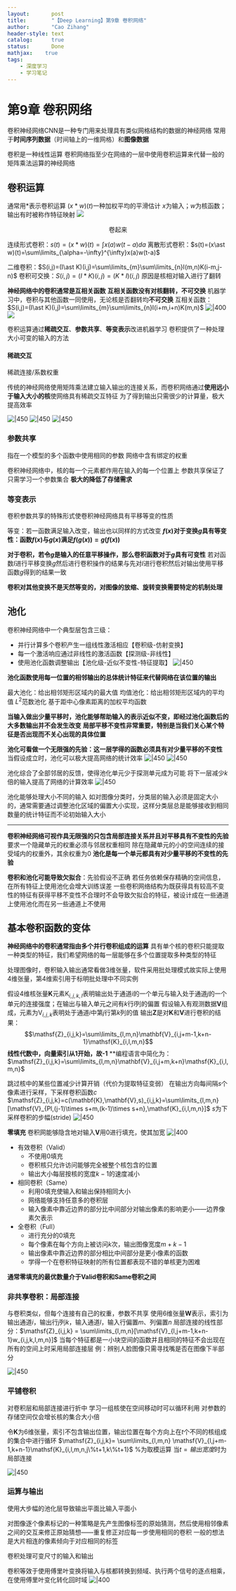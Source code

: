 ```yaml
---
layout:       post
title:        "【Deep Learning】第9章 卷积网络"
author:       "Cao Zihang"
header-style: text
catalog:      true
status:		  Done
mathjax: 	true
tags:
    - 深度学习
    - 学习笔记
---
```

# 第9章 卷积网络
卷积神经网络CNN是一种专门用来处理具有类似网格结构的数据的神经网络
常用于**时间序列数据**（时间轴上的一维网格）和**图像数据**

卷积是一种线性运算
卷积网络指至少在网络的一层中使用卷积运算来代替一般的矩阵乘法运算的神经网络

## 卷积运算
通常用$\ast$表示卷积运算
$(x\ast w)(t)$一种加权平均的平滑估计
$x$为输入；$w$为核函数；输出有时被称作特征映射
![](https://img.czhread.asia/img/202212201824933.png)

<center>卷起来</center>

连续形式卷积：$s(t)=(x\ast w)(t)=\int x(a)w(t-a)da$
离散形式卷积：$s(t)=(x\ast w)(t)=\sum\limits_{\alpha=-\infty}^{\infty}x(a)w(t-a)$

二维卷积：$S(i,j)=(I\ast K)(i,j)=\sum\limits_{m}\sum\limits_{n}I(m,n)K(i-m,j-n)$
卷积可交换：$S(i,j)=(I\ast K)(i,j)=(K\ast I)(i,j)$
原因是核相对输入进行了翻转

**神经网络中的卷积通常是互相关函数**
**互相关函数没有对核翻转，不可交换**
机器学习中，卷积与其他函数一同使用，无论核是否翻转均**不可交换**
互相关函数：$S(i,j)=(I\ast K)(i,j)=\sum\limits_{m}\sum\limits_{n}I(i+m,i+n)K(m,n)$
![|400](https://img.czhread.asia/img/202212201825997.jpg)![](https://img-blog.csdnimg.cn/img_convert/4d2d28eed25127950d23af855efbf958.png)

卷积运算通过**稀疏交互**、**参数共享**、**等变表示**改进机器学习
卷积提供了一种处理大小可变的输入的方法

#### 稀疏交互
稀疏连接/系数权重

传统的神经网络使用矩阵乘法建立输入输出的连接关系，而卷积网络通过**使用远小于输入大小的核**使网络具有稀疏交互特征
为了得到输出只需很少的计算量，极大提高效率

![|450](https://img.czhread.asia/img/202212201826168.jpg)
![|450](https://img.czhread.asia/img/202212201828364.jpg)
![|450](https://img.czhread.asia/img/202212201829796.jpg)

### 参数共享
指在一个模型的多个函数中使用相同的参数
网络中含有绑定的权重

卷积神经网络中，核的每一个元素都作用在输入的每一个位置上
参数共享保证了只需学习一个参数集合
**极大的降低了存储需求**

### 等变表示
卷积参数共享的特殊形式使卷积神经网络具有平移等变的性质

等变：若一函数满足输入改变，输出也以同样的方式改变
**$f(x)$对于变换$g$具有等变性：函数$f(x)$与$g(x)$满足$f(g(x))=g(f(x))$**

**对于卷积，若令$g$是输入的任意平移操作，那么卷积函数对于$g$具有可变性**
若对函数$I$进行平移变换$g$然后进行卷积操作的结果与先对$I$进行卷积然后对输出使用平移函数$g$得到的结果一致

**卷积对其他变换不是天然等变的，对图像的放缩、旋转变换需要特定的机制处理**

## 池化
卷积神经网络中一个典型层包含三级：
- 并行计算多个卷积产生一组线性激活相应【卷积级-仿射变换】
- 每一个激活响应通过非线性的激活函数【探测级-非线性】
- 使用池化函数调整输出【池化级-近似不变性-特征提取】
![|450](https://img.czhread.asia/img/202212201831912.jpg)

**池化函数使用每一位置的相邻输出的总体统计特征来代替网络在该位置的输出**

最大池化：给出相邻矩形区域内的最大值
均值池化：给出相邻矩形区域内的平均值
$L^{2}$范数池化
基于距中心像素距离的加权平均函数

**当输入做出少量平移时，池化能够帮助输入的表示近似不变，即经过池化函数后的大多数输出并不会发生改变**
**局部平移不变性非常重要，特别是当我们关心某个特征是否出现而不关心出现的具体位置**

**池化可看做一个无限强的先验：这一层学得的函数必须具有对少量平移的不变性**
当假设成立时，池化可以极大提高网络的统计效率
![|450](https://img.czhread.asia/img/202212201833801.jpg)
![|450](https://img.czhread.asia/img/202212201834091.jpg)

池化综合了全部邻居的反馈，使得池化单元少于探测单元成为可能
将下一层减少$k$倍的输入提高了网络的计算效率
![|450](https://img.czhread.asia/img/202212201834521.jpg)

池化能够处理大小不同的输入
如对图像分类时，分类层的输入必须是固定大小的，通常需要通过调整池化区域的偏置大小实现，这样分类层总是能够接收到相同数量的统计特征而不论初始输入大小

---
**卷积神经网络可视作具无限强的只包含局部连接关系并且对平移具有不变性的先验**
要求一个隐藏单元的权重必须与邻居权重相同
除在隐藏单元的小的空间连续的接受域内的权重外，其余权重为0
**池化是每一个单元都具有对少量平移的不变性的先验**

**卷积和池化可能导致欠拟合**：先验假设不正确
若任务依赖保存精确的空间信息，在所有特征上使用池化会增大训练误差
一些卷积网络结构为既获得具有较高不变性的特征有获得平移不变性不合理时不会导致欠拟合的特征，被设计成在一些通道上使用池化而在另一些通道上不使用

## 基本卷积函数的变体
**神经网络中的卷积通常指由多个并行卷积组成的运算**
具有单个核的卷积只能提取一种类型的特征，我们希望网络的每一层能够在多个位置提取多种类型的特征

处理图像时，卷积输入输出通常看做3维张量，软件采用批处理模式故实际上使用4维张量，第4维索引用于标明批处理中不同实例

假设4维核张量$\mathbf{K}$元素$\mathsf{K}_{i,j,k,l}$表明输出处于通道$i$的一个单元与输入处于通道$j$的一个单元的连接强度；在输出与输入单元之间有$k$行$l$列的偏置
假设输入有观测数据$\mathbf{V}$组成，元素为$\mathsf{V}_{i,j,k}$表明处于通道$i$中第$j$行第$k$列的值
输出$\mathbf{Z}$是对$\mathbf{K}$和$\mathbf{V}$进行卷积的结果：
$$\mathsf{Z}_{i,j,k}=\sum\limits_{l,m,n}\mathbf{V}_{i,j+m-1,k+n-1}\mathsf{K}_{i,l,m,n}$$
**线性代数中，向量索引从1开始，故-1**
**编程语言中简化为：$\mathsf{Z}_{i,j,k}=\sum\limits_{l,m,n}\mathbf{V}_{i,j+m,k+n}\mathsf{K}_{i,l,m,n}$

跳过核中的某些位置减少计算开销（代价为提取特征变弱）
在输出方向每间隔$s$个像素进行采样，下采样卷积函数$c$
$\mathsf{Z}_{i,j,k}=c(\mathbf{K},\mathbf{V},s)_{i,j,k}=\sum\limits_{l,m,n}[\mathsf{V}_{Pl,(j-1)\times s+m,(k-1)\times s+n},\mathsf{K}_{i,l,m,n}]$
$s$为下采样卷积的步幅(stride)
![|450](https://img.czhread.asia/img/202212201836254.jpg)

**零填充**
卷积网能够隐含地对输入$\mathbf{V}$用0进行填充，使其加宽
![|400](https://img.czhread.asia/img/202212201837182.jpg)

- 有效卷积（Valid）
	- 不使用0填充
	- 卷积核只允许访问能够完全被整个核包含的位置
	- 输出大小每层按核的宽度$k-1$的速度减小
- 相同卷积（Same）
	- 利用0填充使输入和输出保持相同大小
	- 网络能够支持任意多的卷积层
	- 输入像素中靠近边界的部分比中间部分对输出像素的影响更小——边界像素欠表示
- 全卷积（Full）
	- 进行充分的0填充
	- 每个像素在每个方向上被访问$k$次，输出图像宽度$m+k-1$
	- 输出像素中靠近边界的部分相比中间部分是更小像素的函数
	- 学得一个在卷积特征映射的所有位置都表现不错的单核更为困难

**通常零填充的最优数量介于Valid卷积和Same卷积之间**

### 非共享卷积：局部连接
与卷积类似，但每个连接有自己的权重，参数不共享
使用6维张量$\mathbf{W}$表示，索引为输出通道$i$，输出行$j$列$k$，输入通道$l$，输入行偏置$m$、列偏置$n$
局部连接的线性部分：$\mathsf{Z}_{i,j,k} = \sum\limits_{l,m,n}[\mathsf{V}_{l,j+m-1,k+n-1}w_{i,j,k,l,m,n}]$
当每个特征都是一小块空间的函数并且相同的特征不会出现在所有的空间上时采用局部连接层
例：辨别人脸图像只需寻找嘴是否在图像下半部分

![|450](https://img.czhread.asia/img/202212201838064.jpg)

### 平铺卷积
对卷积层和局部连接进行折中
学习一组核使在空间移动时可以循环利用
对参数的存储空间仅会增长核的集合大小倍

令$\mathbf{K}$为6维张量，索引不包含输出位置，输出位置在每个方向上在$t$个不同的核组成的集合中进行循环
$\mathsf{Z}_{i,j,k}= \sum\limits_{l,m,n} \mathsf{V}_{l,j+m-1,k+n-1}\mathsf{K}_{i,l,m,n,j\%t+1,k\%t+1}$
$\%$为取模运算
当$t=输出宽度$时为局部连接

![|450](https://img.czhread.asia/img/202212201840460.jpg)

### 运算与输出
使用大步幅的池化层导致输出平面比输入平面小

对图像逐个像素标记的一种策略是先产生图像标签的原始猜测，然后使用相邻像素之间的交互来修正原始猜想——重复修正对应每一步使用相同的卷积
一般的想法是大片相连的像素倾向于对应相同的标签

卷积处理可变尺寸的输入和输出

卷积等效于使用傅里叶变换将输入与核都转换到频域、执行两个信号的逐点相乘，在使用傅里叶变化转化回时域
![|400](https://img.czhread.asia/img/202212201841027.png)

